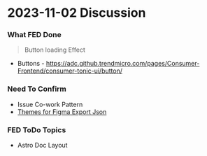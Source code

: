 # 2023-11-02 Discussion

### What FED Done

> Button loading Effect

- Buttons - https://adc.github.trendmicro.com/pages/Consumer-Frontend/consumer-tonic-ui/button/

### Need To Confirm

- Issue Co-work Pattern
- [Themes for Figma Export Json](https://adc.github.trendmicro.com/Consumer-Frontend/consumer-tonic-design-system/issues/1)

### FED ToDo Topics

- Astro Doc Layout 
